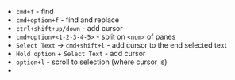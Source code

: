 - `cmd+f` - find
- `cmd+option+f` - find and replace
- `ctrl+shift+up/down` - add cursor
-  `cmd+option+<1-2-3-4-5>` - split on `<num>` of panes
-  `Select Text` -> `cmd+shift+l` - add cursor to the end selected text
-  `Hold option` + `Select Text` - add cursor
-  `option+l` - scroll to selection (where cursor is)
-  